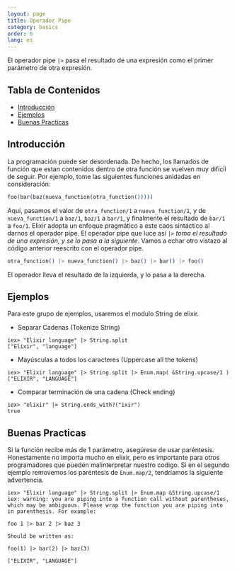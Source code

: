 ```yaml
---
layout: page
title: Operador Pipe 
category: basics
order: 6 
lang: es
---
```


El operador pipe `|>` pasa el resultado de una expresión como el primer parámetro de otra expresión.

## Tabla de Contenidos

- [Introducción](#introduction)
- [Ejemplos](#examples)
- [Buenas Practicas](#best-practices)

## Introducción

La programación puede ser desordenada. De hecho, los llamados de función que estan contenidos dentro de otra función se vuelven muy difícil de seguir. Por ejemplo, tome las siguientes funciones anidadas en consideración:


```elixir
foo(bar(baz(nueva_function(otra_function()))))
```

Aquí, pasamos el valor de `otra_function/1` a `nueva_function/1`, y de `nueva_function/1` a `baz/1`, `baz/1` a `bar/1`, y finalmente el resultado de `bar/1` a `foo/1`. Elixir adopta un enfoque pragmático a este caos sintáctico al darnos el operador pipe. El operador pipe que luce así `|>` *toma el resultado de una expresión, y se lo pasa a la siguiente*. Vamos a echar otro vistazo al código anterior reescrito con el operador pipe.

```elixir
otra_function() |> nueva_function() |> baz() |> bar() |> foo()
```

El operador lleva el resultado de la izquierda, y lo pasa a la derecha.

## Ejemplos

Para este grupo de ejemplos, usaremos el modulo String de elixir.

- Separar Cadenas (Tokenize String)

```shell
iex> "Elixir language" |> String.split
["Elixir", "language"]
```

- Mayúsculas a todos los caracteres (Uppercase all the tokens)

```shell
iex> "Elixir language" |> String.split |> Enum.map( &String.upcase/1 )
["ELIXIR", "LANGUAGE"]
```

- Comparar terminación de una cadena (Check ending)

```shell
iex> "elixir" |> String.ends_with?("ixir")
true
```

## Buenas Practicas

Si la función recibe más de 1 parámetro, asegúrese de usar paréntesis. 
Honestamente no importa mucho en elixir, pero es importante para otros programadores que pueden malinterpretar nuestro codigo. Si en el segundo ejemplo removemos los paréntesis de `Enum.map/2`, tendríamos la siguiente advertencia.

```shell
iex> "Elixir language" |> String.split |> Enum.map &String.upcase/1
iex: warning: you are piping into a function call without parentheses, which may be ambiguous. Please wrap the function you are piping into in parenthesis. For example:

foo 1 |> bar 2 |> baz 3

Should be written as:

foo(1) |> bar(2) |> baz(3)

["ELIXIR", "LANGUAGE"]
```

